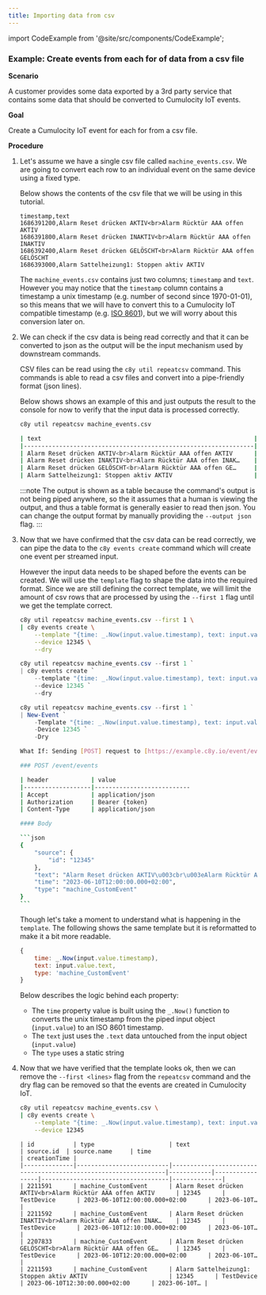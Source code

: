 ```yaml
---
title: Importing data from csv
---
```


import CodeExample from '@site/src/components/CodeExample';

### Example: Create events from each for of data from a csv file

**Scenario**

A customer provides some data exported by a 3rd party service that contains some data that should be converted to Cumulocity IoT events.

**Goal**

Create a Cumulocity IoT event for each for from a csv file.

**Procedure**

1. Let's assume we have a single csv file called `machine_events.csv`. We are going to convert each row to an individual event on the same device using a fixed type.

    Below shows the contents of the csv file that we will be using in this tutorial.

    ```csv title="machine_events.csv"
    timestamp,text
    1686391200,Alarm Reset drücken AKTIV<br>Alarm Rücktür AAA offen AKTIV
    1686391800,Alarm Reset drücken INAKTIV<br>Alarm Rücktür AAA offen INAKTIV
    1686392400,Alarm Reset drücken GELÖSCHT<br>Alarm Rücktür AAA offen GELÖSCHT
    1686393000,Alarm Sattelheizung1: Stoppen aktiv AKTIV
    ```

    The `machine_events.csv` contains just two columns; `timestamp` and `text`. However you may notice that the `timestamp` column contains a timestamp a unix timestamp (e.g. number of second since 1970-01-01), so this means that we will have to convert this to a Cumulocity IoT compatible timestamp (e.g. [ISO 8601](https://en.wikipedia.org/wiki/ISO_8601)), but we will worry about this conversion later on.

2. We can check if the csv data is being read correctly and that it can be converted to json as the output will be the input mechanism used by downstream commands.

    CSV files can be read using the `c8y util repeatcsv` command. This commands is able to read a csv files and convert into a pipe-friendly format (json lines).

    Below shows shows an example of this and just outputs the result to the console for now to verify that the input data is processed correctly.

    <CodeExample>

    ```bash
    c8y util repeatcsv machine_events.csv
    ```

    </CodeExample>

    ```bash title="Output"
    | text                                                            | timestamp       |
    |-----------------------------------------------------------------|-----------------|
    | Alarm Reset drücken AKTIV<br>Alarm Rücktür AAA offen AKTIV      | 1686391200      |
    | Alarm Reset drücken INAKTIV<br>Alarm Rücktür AAA offen INAK…    | 1686391800      |
    | Alarm Reset drücken GELÖSCHT<br>Alarm Rücktür AAA offen GE…     | 1686392400      |
    | Alarm Sattelheizung1: Stoppen aktiv AKTIV                       | 1686393000      |
    ```

    :::note
    The output is shown as a table because the command's output is not being piped anywhere, so the it assumes that a human is viewing the output, and thus a table format is generally easier to read then json. You can change the output format by manually providing the `--output json` flag.
    :::

3. Now that we have confirmed that the csv data can be read correctly, we can pipe the data to the `c8y events create` command which will create one event per streamed input.

    However the input data needs to be shaped before the events can be created. We will use the `template` flag to shape the data into the required format. Since we are still defining the correct template, we will limit the amount of csv rows that are processed by using the `--first 1` flag until we get the template correct.

    <CodeExample transform="false">
    
    ```bash
    c8y util repeatcsv machine_events.csv --first 1 \
    | c8y events create \
        --template "{time: _.Now(input.value.timestamp), text: input.value.text, type: 'machine_CustomEvent'}" \
        --device 12345 \
        --dry
    ```

    ```powershell
    c8y util repeatcsv machine_events.csv --first 1 `
    | c8y events create `
        --template "{time: _.Now(input.value.timestamp), text: input.value.text, type: 'machine_CustomEvent'}" `
        --device 12345 `
        --dry
    ```

    ```powershell
    c8y util repeatcsv machine_events.csv --first 1 `
    | New-Event `
        -Template "{time: _.Now(input.value.timestamp), text: input.value.text, type: 'machine_CustomEvent'}" `
        -Device 12345 `
        -Dry
    ```

    </CodeExample>

    ````bash title="Output"
    What If: Sending [POST] request to [https://example.c8y.io/event/events]

    ### POST /event/events

    | header            | value
    |-------------------|---------------------------
    | Accept            | application/json 
    | Authorization     | Bearer {token} 
    | Content-Type      | application/json 

    #### Body

    ```json
    {
        "source": {
            "id": "12345"
        },
        "text": "Alarm Reset drücken AKTIV\u003cbr\u003eAlarm Rücktür AAA offen AKTIV",
        "time": "2023-06-10T12:00:00.000+02:00",
        "type": "machine_CustomEvent"
    }
    ```
    ````

    Though let's take a moment to understand what is happening in the `template`. The following shows the same template but it is reformatted to make it a bit more readable.

    ```js
    {
        time: _.Now(input.value.timestamp),
        text: input.value.text,
        type: 'machine_CustomEvent'
    }
    ```

    Below describes the logic behind each property:

    * The `time` property value is built using the `_.Now()` function to converts the unix timestamp from the piped input object (`input.value`) to an ISO 8601 timestamp.
    * The `text` just uses the `.text` data untouched from the input object (`input.value`)
    * The `type` uses a static string

4. Now that we have verified that the template looks ok, then we can remove the `--first <lines>` flag from the `repeatcsv` command and the dry flag can be removed so that the events are created in Cumulocity IoT.

    <CodeExample>
    
    ```bash
    c8y util repeatcsv machine_events.csv \
    | c8y events create \
        --template "{time: _.Now(input.value.timestamp), text: input.value.text, type: 'machine_CustomEvent'}" \
        --device 12345
    ```

    </CodeExample>

    ```text title="Output"
    | id           | type                     | text                                                            | source.id  | source.name     | time                               | creationTime |
    |--------------|--------------------------|-----------------------------------------------------------------|------------|-----------------|------------------------------------|--------------|
    | 2211591      | machine_CustomEvent      | Alarm Reset drücken AKTIV<br>Alarm Rücktür AAA offen AKTIV      | 12345      | TestDevice      | 2023-06-10T12:00:00.000+02:00      | 2023-06-10T… |
    | 2211592      | machine_CustomEvent      | Alarm Reset drücken INAKTIV<br>Alarm Rücktür AAA offen INAK…    | 12345      | TestDevice      | 2023-06-10T12:10:00.000+02:00      | 2023-06-10T… |
    | 2207833      | machine_CustomEvent      | Alarm Reset drücken GELÖSCHT<br>Alarm Rücktür AAA offen GE…     | 12345      | TestDevice      | 2023-06-10T12:20:00.000+02:00      | 2023-06-10T… |
    | 2211593      | machine_CustomEvent      | Alarm Sattelheizung1: Stoppen aktiv AKTIV                       | 12345      | TestDevice      | 2023-06-10T12:30:00.000+02:00      | 2023-06-10T… |
    ```
